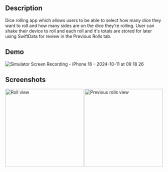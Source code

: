 ## Description
Dice rolling app which allows users to be able to select how many dice they want to roll and how many sides are on the dice they're rolling. User can shake their device to roll and each roll and it's totals are stored for later using SwiftData for review in the Previous Rolls tab.

## Demo
![Simulator Screen Recording - iPhone 16 - 2024-10-11 at 09 18 26](https://github.com/user-attachments/assets/0a046b67-ed62-4f7a-8658-ec0cf9f614d1)

## Screenshots
<p float="left">
  <img alt="Roll view" src="https://github.com/user-attachments/assets/9f690272-efd9-4757-aff9-ebba1ee543f8" width="250" />
  <img alt="Previous rolls view" src="https://github.com/user-attachments/assets/34e26fac-c8f0-4f40-9e06-f70ad8f14978" width="250" />
</p>



